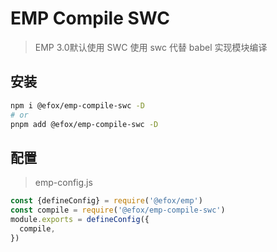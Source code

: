 # EMP Compile SWC
> EMP 3.0默认使用 SWC
使用 swc 代替 babel 实现模块编译
## 安装
```sh
npm i @efox/emp-compile-swc -D
# or
pnpm add @efox/emp-compile-swc -D
```

## 配置
> emp-config.js
```js
const {defineConfig} = require('@efox/emp')
const compile = require('@efox/emp-compile-swc')
module.exports = defineConfig({
  compile,
})

```
